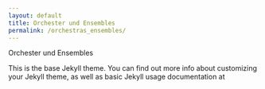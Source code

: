 ```yaml
---
layout: default
title: Orchester und Ensembles
permalink: /orchestras_ensembles/
---
```


Orchester und Ensembles

This is the base Jekyll theme. You can find out more info about customizing your Jekyll theme, as well as basic Jekyll usage documentation at